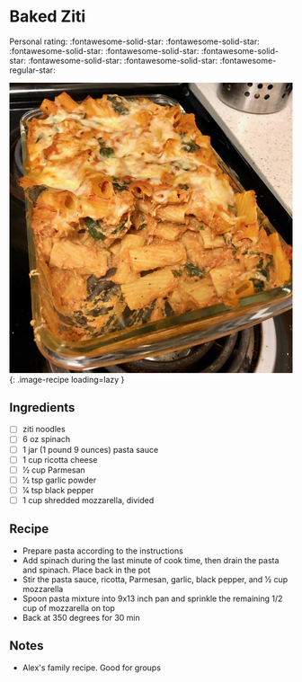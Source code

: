 # Baked Ziti

<!-- {cts} rating=4; (User can specify rating on scale of 1-5) -->

Personal rating: :fontawesome-solid-star: :fontawesome-solid-star: :fontawesome-solid-star: :fontawesome-solid-star: :fontawesome-solid-star: :fontawesome-solid-star: :fontawesome-solid-star: :fontawesome-regular-star:

<!-- {cte} -->

<!-- {cts} name_image=baked_ziti.jpeg; (User can specify image name) -->

![baked_ziti.jpeg](./baked_ziti.jpeg){: .image-recipe loading=lazy }

<!-- {cte} -->

## Ingredients

- [ ] ziti noodles
- [ ] 6 oz spinach
- [ ] 1 jar (1 pound 9 ounces) pasta sauce
- [ ] 1 cup ricotta cheese
- [ ] 1⁄2 cup Parmesan
- [ ] 1⁄2 tsp garlic powder
- [ ] 1⁄4 tsp black pepper
- [ ] 1 cup shredded mozzarella, divided

## Recipe

- Prepare pasta according to the instructions
- Add spinach during the last minute of cook time, then drain the pasta and spinach. Place back in the pot
- Stir the pasta sauce, ricotta, Parmesan, garlic, black pepper, and 1⁄2 cup mozzarella
- Spoon pasta mixture into 9x13 inch pan and sprinkle the remaining 1/2 cup of mozzarella on top
- Back at 350 degrees for 30 min

## Notes

- Alex's family recipe. Good for groups
